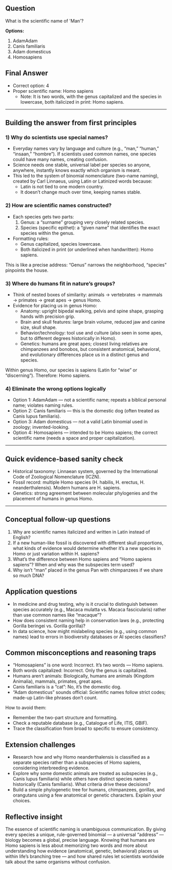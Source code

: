 ## Question
What is the scientific name of 'Man'?

**Options:**

1. AdamAdam
2. Canis familiaris
3. Adam domesticus
4. Homosapiens

## Final Answer
- Correct option: 4  
- Proper scientific name: Homo sapiens  
  - Note: It is two words, with the genus capitalized and the species in lowercase, both italicized in print: Homo sapiens.

---

## Building the answer from first principles

### 1) Why do scientists use special names?
- Everyday names vary by language and culture (e.g., “man,” “human,” “insaan,” “hombre”). If scientists used common names, one species could have many names, creating confusion.
- Science needs one stable, universal label per species so anyone, anywhere, instantly knows exactly which organism is meant.
- This led to the system of binomial nomenclature (two-name naming), created by Carl Linnaeus, using Latin or Latinized words because:
  - Latin is not tied to one modern country.
  - It doesn’t change much over time, keeping names stable.

### 2) How are scientific names constructed?
- Each species gets two parts:
  1. Genus: a “surname” grouping very closely related species.
  2. Species (specific epithet): a “given name” that identifies the exact species within the genus.
- Formatting rules:
  - Genus capitalized, species lowercase.
  - Both italicized in print (or underlined when handwritten): Homo sapiens.

This is like a precise address: “Genus” narrows the neighborhood, “species” pinpoints the house.

### 3) Where do humans fit in nature’s groups?
- Think of nested boxes of similarity: animals → vertebrates → mammals → primates → great apes → genus Homo.
- Evidence for placing us in genus Homo:
  - Anatomy: upright bipedal walking, pelvis and spine shape, grasping hands with precision grip.
  - Brain and skull features: large brain volume, reduced jaw and canine size, skull shape.
  - Behavior/technology: tool use and culture (also seen in some apes, but to different degrees historically in Homo).
  - Genetics: humans are great apes; closest living relatives are chimpanzees and bonobos, but consistent anatomical, behavioral, and evolutionary differences place us in a distinct genus and species.

Within genus Homo, our species is sapiens (Latin for “wise” or “discerning”). Therefore: Homo sapiens.

### 4) Eliminate the wrong options logically
- Option 1: AdamAdam — not a scientific name; repeats a biblical personal name; violates naming rules.
- Option 2: Canis familiaris — this is the domestic dog (often treated as Canis lupus familiaris).
- Option 3: Adam domesticus — not a valid Latin binomial used in zoology; invented-looking.
- Option 4: Homosapiens — intended to be Homo sapiens; the correct scientific name (needs a space and proper capitalization).

---

## Quick evidence-based sanity check
- Historical taxonomy: Linnaean system, governed by the International Code of Zoological Nomenclature (ICZN).
- Fossil record: multiple Homo species (H. habilis, H. erectus, H. neanderthalensis). Modern humans are H. sapiens.
- Genetics: strong agreement between molecular phylogenies and the placement of humans in genus Homo.

---

## Conceptual follow-up questions
1. Why are scientific names italicized and written in Latin instead of English?
2. If a new human-like fossil is discovered with different skull proportions, what kinds of evidence would determine whether it’s a new species in Homo or just variation within H. sapiens?
3. What’s the difference between Homo sapiens and “Homo sapiens sapiens”? When and why was the subspecies term used?
4. Why isn’t “man” placed in the genus Pan with chimpanzees if we share so much DNA?

## Application questions
- In medicine and drug testing, why is it crucial to distinguish between species accurately (e.g., Macaca mulatta vs. Macaca fascicularis) rather than use common names like “macaque”?
- How does consistent naming help in conservation laws (e.g., protecting Gorilla beringei vs. Gorilla gorilla)?
- In data science, how might mislabeling species (e.g., using common names) lead to errors in biodiversity databases or AI species classifiers?

## Common misconceptions and reasoning traps
- “Homosapiens” is one word: Incorrect. It’s two words — Homo sapiens.
- Both words capitalized: Incorrect. Only the genus is capitalized.
- Humans aren’t animals: Biologically, humans are animals (Kingdom Animalia), mammals, primates, great apes.
- Canis familiaris is a “cat”: No, it’s the domestic dog.
- “Adam domesticus” sounds official: Scientific names follow strict codes; made-up Latin-like phrases don’t count.

How to avoid them:
- Remember the two-part structure and formatting.
- Check a reputable database (e.g., Catalogue of Life, ITIS, GBIF).
- Trace the classification from broad to specific to ensure consistency.

## Extension challenges
- Research how and why Homo neanderthalensis is classified as a separate species rather than a subspecies of Homo sapiens, considering interbreeding evidence.
- Explore why some domestic animals are treated as subspecies (e.g., Canis lupus familiaris) while others have distinct species names historically (Canis familiaris). What criteria drive these decisions?
- Build a simple phylogenetic tree for humans, chimpanzees, gorillas, and orangutans using a few anatomical or genetic characters. Explain your choices.

## Reflective insight
The essence of scientific naming is unambiguous communication. By giving every species a unique, rule-governed binomial — a universal “address” — biology becomes a global, precise language. Knowing that humans are Homo sapiens is less about memorizing two words and more about understanding how evidence (anatomical, genetic, behavioral) places us within life’s branching tree — and how shared rules let scientists worldwide talk about the same organisms without confusion.